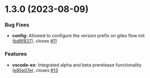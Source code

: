 # 1.3.0 (2023-08-09)


### Bug Fixes

* **config:** Allowed to configure the version prefix on gitex flow init ([bd8f837](https://github.com/gitex-flow/gitex-flow-vscode/commits/bd8f8372180acbe1b8f5c41d2ad65d652c7bc1d5)), closes [#11](https://github.com/gitex-flow/gitex-flow-vscode/issues/11)


### Features

* **vscode-ex:** Integrated alpha and beta prerelease functionality ([e85e07e](https://github.com/gitex-flow/gitex-flow-vscode/commits/e85e07e72c60588b53b1c0aa4329a5b819b5fdb8)), closes [#13](https://github.com/gitex-flow/gitex-flow-vscode/issues/13)



